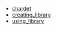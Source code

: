 - [chardet](chardet/README.md)
- [creating_library](creating_library/README.md)
- [using_library](using_library/README.md)